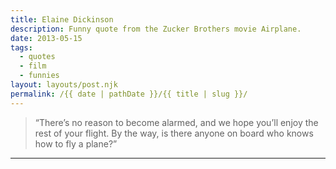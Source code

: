 ```yaml
---
title: Elaine Dickinson
description: Funny quote from the Zucker Brothers movie Airplane.
date: 2013-05-15
tags: 
  - quotes
  - film
  - funnies
layout: layouts/post.njk
permalink: /{{ date | pathDate }}/{{ title | slug }}/
---
```


> “There’s no reason to become alarmed, and we hope you’ll enjoy the rest of your flight. By the way, is there anyone on board who knows how to fly a plane?”

---
